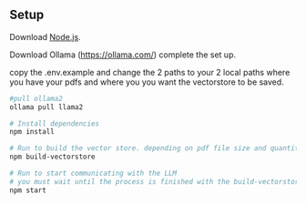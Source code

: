 ## Setup
Download [Node.js](https://nodejs.org/en/download/).

Download Ollama (https://ollama.com/)
complete the set up.

copy the .env.example and change the 2 paths to your 2 local paths where you have your pdfs and where you you want the vectorstore to be saved.

``` bash
#pull ollama2
ollama pull llama2

# Install dependencies
npm install

# Run to build the vector store. depending on pdf file size and quantity, it can take some time
npm build-vectorstore

# Run to start communicating with the LLM
# you must wait until the process is finished with the build-vectorstore
npm start
```
